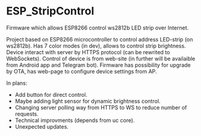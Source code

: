 # ESP_StripControl
Firmware which allows ESP8266 control ws2812b LED strip over Internet.

Project based on ESP8266 microcontroller to control address LED-strip (on ws2812b). Has 7 color modes (in dev), allows to control strip brightness.
Device interact with server by HTTPS protocol (can be rewrited to WebSockets).
Control of device is from web-site (in further will be availaible from Android app and Telegram bot).
Firmware has possibility for upgrade by OTA, has web-page to configure device settings from AP.

In plans:
* Add button for direct control.
* Maybe adding light sensor for dynamic brightness control.
* Changing server polling way from HTTPS to WS to reduce number of requests.
* Technical improvments (depends from uc core).
* Unexpected updates.
